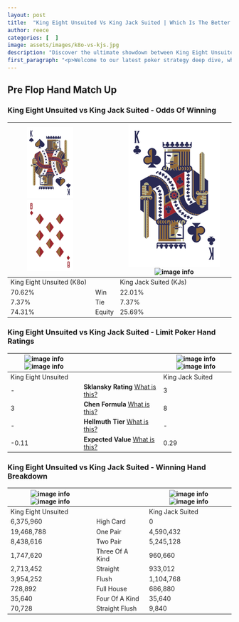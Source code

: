 ```yaml
---
layout: post
title:  "King Eight Unsuited Vs King Jack Suited | Which Is The Better Hand In Poker? A Complete Guide"
author: reece
categories: [  ]
image: assets/images/k8o-vs-kjs.jpg
description: "Discover the ultimate showdown between King Eight Unsuited and King Jack Suited in poker! Uncover the odds, strategies, and scenarios where one hand triumphs over the other. Get ready to up your poker game with this thrilling analysis."
first_paragraph: "<p>Welcome to our latest poker strategy deep dive, where we're pitting two distinct hands against each other in a high-stakes showdown: King Eight Unsuited vs King Jack Suited.</p><p>In the dynamic world of poker, every decision counts, and knowing which hand holds the upper hand is key to your success at the table.</p><p>In this article, we'll dissect these two hands, explore the scenarios where one dominates the other, and equip you with the knowledge to make strategic choices that can tip the odds in your favor.</p><p>Get ready to unravel the intriguing dynamics of these poker hands and elevate your game to new heights.</p>"
---
```




[comment]: # (sp0)

## Pre Flop Hand Match Up

<div class="table hand-ratings" markdown="1"> 



### King Eight Unsuited vs King Jack Suited - Odds Of Winning


    
| ![image info](assets/images/hand1/k.png) ![image info](assets/images/hand1/8o.png) |  | ![image info](assets/images/hand2/k.png) ![image info](assets/images/hand2/js.png) |
| -------- | -------- | -------- |
| King Eight Unsuited (K8o) |  | King Jack Suited (KJs) |
| 70.62% | Win | 22.01% |
| 7.37% | Tie | 7.37% |
| 74.31% | Equity | 25.69% |




[comment]: # (sp1)



### King Eight Unsuited vs King Jack Suited - Limit Poker Hand Ratings


    
| ![image info](https://www.riverpairs.com/assets/images/hand1/k.png) ![image info](https://www.riverpairs.com/assets/images/hand1/8o.png) |  | ![image info](https://www.riverpairs.com/assets/images/hand2/k.png) ![image info](https://www.riverpairs.com/assets/images/hand2/js.png) |
| -------- | -------- | -------- |
| King Eight Unsuited |  | King Jack Suited |
| - | **Sklansky Rating** [What is this?](/sklansky-rating-explained) | 3 |
| 3 | **Chen Formula** [What is this?](/chen-formula-explained) | 8 |
| - | **Hellmuth Tier** [What is this?](/Hellmuth-tier-explained) | - |
| -0.11 | **Expected Value** [What is this?](/expected-value-explained) | 0.29 |




[comment]: # (sp2)



### King Eight Unsuited vs King Jack Suited - Winning Hand Breakdown


    
| ![image info](https://www.riverpairs.com/assets/images/hand1/k.png) ![image info](https://www.riverpairs.com/assets/images/hand1/8o.png) |  | ![image info](https://www.riverpairs.com/assets/images/hand2/k.png) ![image info](https://www.riverpairs.com/assets/images/hand2/js.png) |
| -------- | -------- | -------- |
| King Eight Unsuited |  | King Jack Suited |
| 6,375,960 | High Card | 0 |
| 19,468,788 | One Pair | 4,590,432 |
| 8,438,616 | Two Pair | 5,245,128 |
| 1,747,620 | Three Of A Kind | 960,660 |
| 2,713,452 | Straight | 933,012 |
| 3,954,252 | Flush | 1,104,768 |
| 728,892 | Full House | 686,880 |
| 35,640 | Four Of A Kind | 35,640 |
| 70,728 | Straight Flush | 9,840 |




[comment]: # (sp3)



</div>

[comment]: # (sp4)



[comment]: # (sp5)


